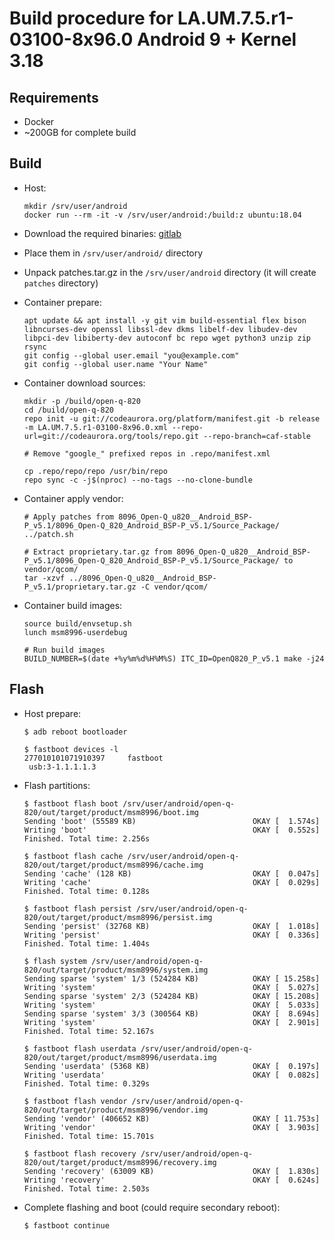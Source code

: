 # Build procedure for LA.UM.7.5.r1-03100-8x96.0 Android 9 + Kernel 3.18

## Requirements

* Docker
* ~200GB for complete build

## Build

* Host:
   ```
   mkdir /srv/user/android
   docker run --rm -it -v /srv/user/android:/build:z ubuntu:18.04
   ```

* Download the required binaries: [gitlab](https://gitlab.com/rabits/bins/-/tree/master/binocular/prototype_1)
* Place them in `/srv/user/android/` directory
* Unpack patches.tar.gz in the `/srv/user/android` directory (it will create `patches` directory)

* Container prepare:
   ```
   apt update && apt install -y git vim build-essential flex bison libncurses-dev openssl libssl-dev dkms libelf-dev libudev-dev libpci-dev libiberty-dev autoconf bc repo wget python3 unzip zip rsync
   git config --global user.email "you@example.com"
   git config --global user.name "Your Name"
   ```

* Container download sources:
   ```
   mkdir -p /build/open-q-820
   cd /build/open-q-820
   repo init -u git://codeaurora.org/platform/manifest.git -b release -m LA.UM.7.5.r1-03100-8x96.0.xml --repo-url=git://codeaurora.org/tools/repo.git --repo-branch=caf-stable

   # Remove "google_" prefixed repos in .repo/manifest.xml

   cp .repo/repo/repo /usr/bin/repo
   repo sync -c -j$(nproc) --no-tags --no-clone-bundle
   ```

* Container apply vendor:
   ```
   # Apply patches from 8096_Open-Q_u820__Android_BSP-P_v5.1/8096_Open-Q_820_Android_BSP-P_v5.1/Source_Package/
   ../patch.sh

   # Extract proprietary.tar.gz from 8096_Open-Q_u820__Android_BSP-P_v5.1/8096_Open-Q_820_Android_BSP-P_v5.1/Source_Package/ to vendor/qcom/
   tar -xzvf ../8096_Open-Q_u820__Android_BSP-P_v5.1/proprietary.tar.gz -C vendor/qcom/
   ```

* Container build images:
   ```
   source build/envsetup.sh
   lunch msm8996-userdebug

   # Run build images
   BUILD_NUMBER=$(date +%y%m%d%H%M%S) ITC_ID=OpenQ820_P_v5.1 make -j24
   ```

## Flash

* Host prepare:
   ```
   $ adb reboot bootloader
   ```
   ```
   $ fastboot devices -l
   277010101071910397     fastboot
    usb:3-1.1.1.1.3
   ```

* Flash partitions:
   ```
   $ fastboot flash boot /srv/user/android/open-q-820/out/target/product/msm8996/boot.img
   Sending 'boot' (55589 KB)                          OKAY [  1.574s]
   Writing 'boot'                                     OKAY [  0.552s]
   Finished. Total time: 2.256s
   ```
   ```
   $ fastboot flash cache /srv/user/android/open-q-820/out/target/product/msm8996/cache.img
   Sending 'cache' (128 KB)                           OKAY [  0.047s]
   Writing 'cache'                                    OKAY [  0.029s]
   Finished. Total time: 0.128s
   ```
   ```
   $ fastboot flash persist /srv/user/android/open-q-820/out/target/product/msm8996/persist.img
   Sending 'persist' (32768 KB)                       OKAY [  1.018s]
   Writing 'persist'                                  OKAY [  0.336s]
   Finished. Total time: 1.404s
   ```
   ```
   $ flash system /srv/user/android/open-q-820/out/target/product/msm8996/system.img
   Sending sparse 'system' 1/3 (524284 KB)            OKAY [ 15.258s]
   Writing 'system'                                   OKAY [  5.027s]
   Sending sparse 'system' 2/3 (524284 KB)            OKAY [ 15.208s]
   Writing 'system'                                   OKAY [  5.033s]
   Sending sparse 'system' 3/3 (300564 KB)            OKAY [  8.694s]
   Writing 'system'                                   OKAY [  2.901s]
   Finished. Total time: 52.167s
   ```
   ```
   $ fastboot flash userdata /srv/user/android/open-q-820/out/target/product/msm8996/userdata.img
   Sending 'userdata' (5368 KB)                       OKAY [  0.197s]
   Writing 'userdata'                                 OKAY [  0.082s]
   Finished. Total time: 0.329s
   ```
   ```
   $ fastboot flash vendor /srv/user/android/open-q-820/out/target/product/msm8996/vendor.img
   Sending 'vendor' (406652 KB)                       OKAY [ 11.753s]
   Writing 'vendor'                                   OKAY [  3.903s]
   Finished. Total time: 15.701s
   ```
   ```
   $ fastboot flash recovery /srv/user/android/open-q-820/out/target/product/msm8996/recovery.img
   Sending 'recovery' (63009 KB)                      OKAY [  1.830s]
   Writing 'recovery'                                 OKAY [  0.624s]
   Finished. Total time: 2.503s
   ```

* Complete flashing and boot (could require secondary reboot):
   ```
   $ fastboot continue
   ```
